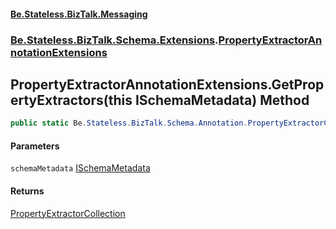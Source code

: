 #### [Be.Stateless.BizTalk.Messaging](README.md 'README')
### [Be.Stateless.BizTalk.Schema.Extensions](Be.Stateless.BizTalk.Schema.Extensions.md 'Be.Stateless.BizTalk.Schema.Extensions').[PropertyExtractorAnnotationExtensions](PropertyExtractorAnnotationExtensions.md 'Be.Stateless.BizTalk.Schema.Extensions.PropertyExtractorAnnotationExtensions')

## PropertyExtractorAnnotationExtensions.GetPropertyExtractors(this ISchemaMetadata) Method

```csharp
public static Be.Stateless.BizTalk.Schema.Annotation.PropertyExtractorCollection GetPropertyExtractors(this Be.Stateless.BizTalk.Schema.ISchemaMetadata schemaMetadata);
```
#### Parameters

<a name='Be.Stateless.BizTalk.Schema.Extensions.PropertyExtractorAnnotationExtensions.GetPropertyExtractors(thisBe.Stateless.BizTalk.Schema.ISchemaMetadata).schemaMetadata'></a>

`schemaMetadata` [ISchemaMetadata](ISchemaMetadata.md 'Be.Stateless.BizTalk.Schema.ISchemaMetadata')

#### Returns
[PropertyExtractorCollection](PropertyExtractorCollection.md 'Be.Stateless.BizTalk.Schema.Annotation.PropertyExtractorCollection')